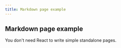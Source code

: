 ```yaml
---
title: Markdown page example
---
```


Markdown page example
---------------------

You don't need React to write simple standalone pages.
